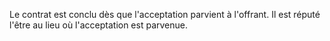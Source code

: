 Le contrat est conclu dès que l'acceptation parvient à l'offrant. Il est réputé l'être au lieu où l'acceptation est parvenue.   
